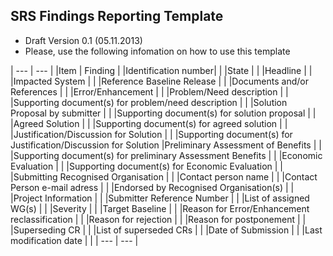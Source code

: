 ## SRS Findings Reporting Template
* Draft Version 0.1 (05.11.2013)
* Please, use the following infomation on how to use this template

| --- | --- |
|Item | Finding |
|Identification number| |
|State | |
|Headline | |
|Impacted System | |
|Reference Baseline Release | |
|Documents and/or References  | |
|Error/Enhancement | |
|Problem/Need description | |
|Supporting document(s) for problem/need description | |
|Solution Proposal by submitter | |
|Supporting document(s) for solution proposal | |
|Agreed Solution | |
|Supporting document(s) for agreed solution | |
|Justification/Discussion for Solution | |
|Supporting document(s) for Justification/Discussion for Solution
|Preliminary Assessment of Benefits | |
|Supporting document(s) for preliminary Assessment Benefits | |
|Economic Evaluation | |
|Supporting document(s) for Economic Evaluation  | |
|Submitting Recognised Organisation | |
|Contact person name | |
|Contact Person e-mail adress | |
|Endorsed by Recognised Organisation(s) | |
|Project Information | |
|Submitter Reference Number  | |
|List of assigned WG(s) | |
|Severity | |
|Target Baseline | |
|Reason for Error/Enhancement reclassification | |
|Reason for rejection | |
|Reason for postponement | |
|Superseding CR | |
|List of superseded CRs  | |
|Date of Submission | |
|Last modification date | |
| --- | --- |
